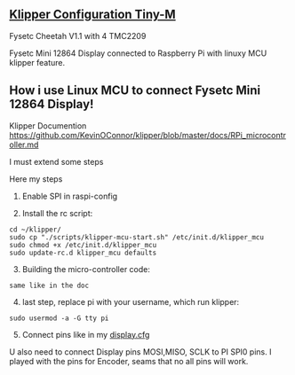 ## <ins> Klipper Configuration Tiny-M <ins>

Fysetc Cheetah V1.1 with 4 TMC2209

Fysetc Mini 12864 Display connected to Raspberry Pi with linuxy MCU klipper feature.

## How i use Linux MCU to connect Fysetc Mini 12864 Display!

Klipper Documention
https://github.com/KevinOConnor/klipper/blob/master/docs/RPi_microcontroller.md

I must extend some steps

Here my steps

1. Enable SPI in raspi-config

2. Install the rc script:
```
cd ~/klipper/
sudo cp "./scripts/klipper-mcu-start.sh" /etc/init.d/klipper_mcu
sudo chmod +x /etc/init.d/klipper_mcu
sudo update-rc.d klipper_mcu defaults
```
3. Building the micro-controller code:
```
same like in the doc
```

4. last step, replace pi with your username, which run klipper:
```
sudo usermod -a -G tty pi
```
5. Connect pins like in my [display.cfg](https://github.com/gsl12/Tiny-M/blob/master/klipper_firmware/klipper_configs/display.cfg)

U also need to connect Display pins MOSI,MISO, SCLK to PI SPI0 pins.
I played with the pins for Encoder, seams that no all pins will work.